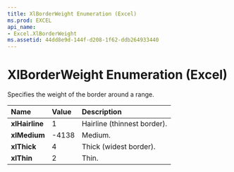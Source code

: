```yaml
---
title: XlBorderWeight Enumeration (Excel)
ms.prod: EXCEL
api_name:
- Excel.XlBorderWeight
ms.assetid: 44dd8e9d-144f-d208-1f62-ddb264933440
---
```



# XlBorderWeight Enumeration (Excel)

Specifies the weight of the border around a range.



|**Name**|**Value**|**Description**|
|:-----|:-----|:-----|
| **xlHairline**|1|Hairline (thinnest border).|
| **xlMedium**|-4138|Medium.|
| **xlThick**|4|Thick (widest border).|
| **xlThin**|2|Thin.|

